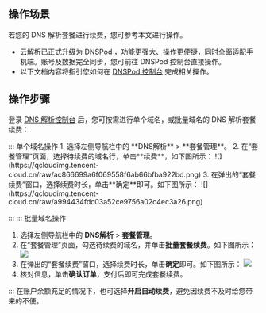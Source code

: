 ## 操作场景
若您的 DNS 解析套餐进行续费，您可参考本文进行操作。
<dx-alert infotype="explain" title="">
- 云解析已正式升级为 DNSPod ，功能更强大、操作更便捷，同时全面适配手机端。账号及数据完全同步，您可前往 DNSPod 控制台直接操作。
- 以下文档内容将指引您如何在 [DNSPod 控制台](https://console.dnspod.cn/) 完成相关操作。
</dx-alert>

## 操作步骤

登录 [DNS 解析控制台](https://console.cloud.tencent.com/cns) 后，您可按需进行单个域名，或批量域名的 DNS 解析套餐续费：

<dx-tabs>
::: 单个域名操作
1. 选择左侧导航栏中的 **DNS解析** > **套餐管理**。
2. 在“套餐管理”页面，选择待续费的域名行，单击**续费**，如下图所示：
![](https://qcloudimg.tencent-cloud.cn/raw/ac866699a6f069558f6ab66bfba922bd.png)
3. 在弹出的“套餐续费”窗口，选择续费时长，单击**确定**即可。如下图所示：
![](https://qcloudimg.tencent-cloud.cn/raw/a994434fdc03a52ce9756a02c4ec3a26.png)


:::
::: 批量域名操作

1. 选择左侧导航栏中的 **DNS解析** > **套餐管理**。
2. 在“套餐管理”页面，勾选待续费的域名，并单击**批量套餐续费**。如下图所示：
![](https://qcloudimg.tencent-cloud.cn/raw/fa9c02dc04c4749f198d38b1446e0507.png)
3. 在弹出的“套餐续费”窗口，选择续费时长，单击**确定**即可。如下图所示：
![](https://qcloudimg.tencent-cloud.cn/raw/224310cc7399dcd0d77cb39905c6ac0c.png)
4. 核对信息，单击**确认订单**，支付后即可完成套餐续费。

:::
</dx-tabs>
<dx-alert infotype="notice" title="">
在账户余额充足的情况下，也可选择**开启自动续费**，避免因续费不及时给您带来的不便。
</dx-alert>



